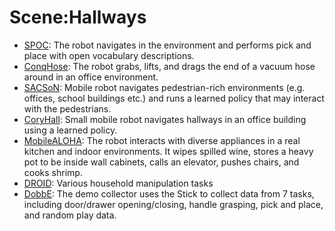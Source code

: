 # Scene:Hallways

- [SPOC](oed-playground/tree/master/pages/datasets/spoc.md): The robot navigates in the environment and performs pick and place with open vocabulary descriptions.
- [ConqHose](oed-playground/tree/master/pages/datasets/conqhose.md): The robot grabs, lifts, and drags the end of a vacuum hose around in an office environment.
- [SACSoN](oed-playground/tree/master/pages/datasets/berkeley_gnm_sac_son.md): Mobile robot navigates pedestrian-rich environments (e.g. offices, school buildings etc.) and runs a learned policy that may interact with the pedestrians.
- [CoryHall](oed-playground/tree/master/pages/datasets/berkeley_gnm_cory_h.md): Small mobile robot navigates hallways in an office building using a learned policy.
- [MobileALOHA](oed-playground/tree/master/pages/datasets/obilealoh.md): The robot interacts with diverse appliances in a real kitchen and indoor environments. It wipes spilled wine, stores a heavy pot to be inside wall cabinets, calls an elevator, pushes chairs, and cooks shrimp.
- [DROID](oed-playground/tree/master/pages/datasets/droid.md): Various household manipulation tasks
- [DobbE](oed-playground/tree/master/pages/datasets/dobbe.md): The demo collector uses the Stick to collect data from 7 tasks, including door/drawer opening/closing, handle grasping, pick and place, and random play data.